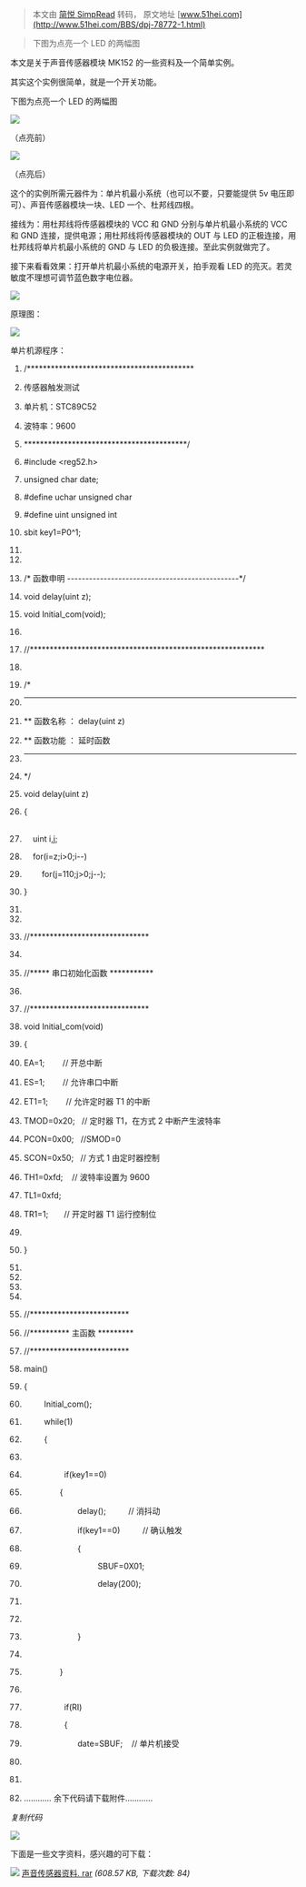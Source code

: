 > 本文由 [简悦 SimpRead](http://ksria.com/simpread/) 转码， 原文地址 [www.51hei.com](http://www.51hei.com/BBS/dpj-78772-1.html)

> 下图为点亮一个 LED 的两幅图

本文是关于声音传感器模块 MK152 的一些资料及一个简单实例。

其实这个实例很简单，就是一个开关功能。

下图为点亮一个 LED 的两幅图

![](http://c.51hei.com/d/forum/201703/11/163957ekyl5ujmayk3a3m2.png)

（点亮前）

![](http://c.51hei.com/d/forum/201703/11/164043fk669ffjy3mlbkpb.png)

（点亮后）

这个的实例所需元器件为：单片机最小系统（也可以不要，只要能提供 5v 电压即可）、声音传感器模块一块、LED 一个、杜邦线四根。

接线为：用杜邦线将传感器模块的 VCC 和 GND 分别与单片机最小系统的 VCC 和 GND 连接，提供电源；用杜邦线将传感器模块的 OUT 与 LED 的正极连接，用杜邦线将单片机最小系统的 GND 与 LED 的负极连接。至此实例就做完了。

接下来看看效果：打开单片机最小系统的电源开关，拍手观看 LED 的亮灭。若灵敏度不理想可调节蓝色数字电位器。

![](http://c.51hei.com/d/forum/201703/11/172556f9c9161zez1gc9kt.png)

原理图：

![](http://c.51hei.com/d/forum/201703/11/172314lrj5ledvfj3vqv5n.png)

单片机源程序：

1.  /******************************************  
    
2.  传感器触发测试  
    
3.  单片机：STC89C52  
    
4.  波特率：9600  
    
5.  *****************************************/  
    
6.  #include <reg52.h>  
    
7.  unsigned char date;  
    
8.  #define uchar unsigned char  
    
9.  #define uint unsigned int  
    
10.  sbit key1=P0^1;  
    
11.    
    
12.    
    
13.  /* 函数申明 -----------------------------------------------*/  
    
14.  void delay(uint z);  
    
15.  void Initial_com(void);  
    
16.    
    
17.  //***********************************************************  
    
18.    
    
19.  /*  
    
20.  ********************************************************************************  
    
21.  ** 函数名称 ： delay(uint z)  
    
22.  ** 函数功能 ： 延时函数  
    
23.  ********************************************************************************  
    
24.  */  
    
25.  void delay(uint z)  
    
26.  {                                                                                                                                                                                            
    
27.      uint i,j;  
    
28.      for(i=z;i>0;i--)  
    
29.          for(j=110;j>0;j--);  
    
30.  }  
    
31.    
    
32.    
    
33.  //******************************  
    
34.    
    
35.  //***** 串口初始化函数 ***********  
    
36.    
    
37.  //******************************  
    
38.  void Initial_com(void)  
    
39.  {  
    
40.  EA=1;        // 开总中断  
    
41.  ES=1;        // 允许串口中断  
    
42.  ET1=1;        // 允许定时器 T1 的中断  
    
43.  TMOD=0x20;   // 定时器 T1，在方式 2 中断产生波特率  
    
44.  PCON=0x00;   //SMOD=0  
    
45.  SCON=0x50;   // 方式 1 由定时器控制  
    
46.  TH1=0xfd;    // 波特率设置为 9600  
    
47.  TL1=0xfd;  
    
48.  TR1=1;       // 开定时器 T1 运行控制位  
    
49.    
    
50.  }  
    
51.    
    
52.    
    
53.    
    
54.    
    
55.  //*************************  
    
56.  //********** 主函数 *********  
    
57.  //*************************  
    
58.  main()  
    
59.  {  
    
60.           Initial_com();  
    
61.           while(1)  
    
62.           {  
    
63.            
    
64.                    if(key1==0)  
    
65.                  {  
    
66.                          delay();          // 消抖动  
    
67.                          if(key1==0)          // 确认触发  
    
68.                          {  
    
69.                                   SBUF=0X01;  
    
70.                                   delay(200);  
    
71.                                    
    
72.                            
    
73.                          }  
    
74.               
    
75.                  }  
    
76.                     
    
77.                    if(RI)  
    
78.                    {  
    
79.                          date=SBUF;    // 单片机接受  
    
80.                            
    
81.    
    
82.  ………… 余下代码请下载附件…………  
    

_复制代码_

![](http://c.51hei.com/d/forum/201703/11/172638ehhujbynjhf2fhyz.png)

下面是一些文字资料，感兴趣的可下载：

 ![](http://www.51hei.com/BBS/static/image/filetype/rar.gif) [声音传感器资料. rar](http://www.51hei.com/bbs/forum.php?mod=attachment&aid=NTE1MjR8ZDhmNWRiNWN8MTYyMjQzNTcxOHwwfDc4Nzcy) _(608.57 KB, 下载次数: 84)_